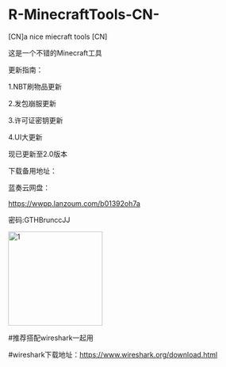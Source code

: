 # R-MinecraftTools-CN-



[CN]a nice miecraft tools [CN]



这是一个不错的Minecraft工具



更新指南：



1.NBT刷物品更新



2.发包崩服更新



3.许可证密钥更新



4.UI大更新



现已更新至2.0版本



下载备用地址：



蓝奏云网盘：



https://wwpp.lanzoum.com/b01392oh7a



密码:GTHBrunccJJ




<img width="190" height="190" alt="1" src="https://github.com/user-attachments/assets/847c9b48-6696-4395-9eb9-d90181505658" />


#推荐搭配wireshark一起用


#wireshark下载地址：https://www.wireshark.org/download.html
